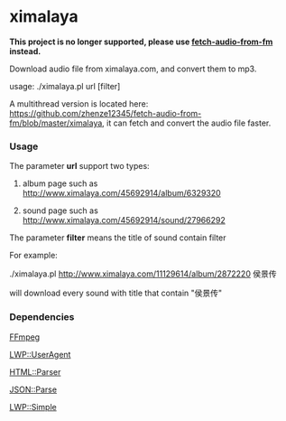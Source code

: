 # ximalaya
**This project is no longer supported, please use [fetch-audio-from-fm](https://github.com/zhenze12345/fetch-audio-from-fm) instead.**

Download audio file from ximalaya.com, and convert them to mp3.

usage: ./ximalaya.pl url [filter]

A multithread version is located here: https://github.com/zhenze12345/fetch-audio-from-fm/blob/master/ximalaya, it can fetch and convert the audio file faster.

### Usage
The parameter <b>url</b> support two types:

1. album page such as http://www.ximalaya.com/45692914/album/6329320

2. sound page such as http://www.ximalaya.com/45692914/sound/27966292 

The parameter <b>filter</b> means the title of sound contain filter

For example:

./ximalaya.pl http://www.ximalaya.com/11129614/album/2872220 侯景传

will download every sound with title that contain "侯景传"

### Dependencies
<a href="https://ffmpeg.org/">FFmpeg</a>

<a href="http://search.cpan.org/~oalders/libwww-perl-6.18/lib/LWP/UserAgent.pm">LWP::UserAgent</a>

<a href="http://search.cpan.org/~gaas/HTML-Parser-3.72/Parser.pm">HTML::Parser</a>

<a href="http://search.cpan.org/~bkb/JSON-Parse-0.49/lib/JSON/Parse.pod">JSON::Parse</a>

<a href="http://search.cpan.org/~oalders/libwww-perl-6.18/lib/LWP/Simple.pm">LWP::Simple</a>

